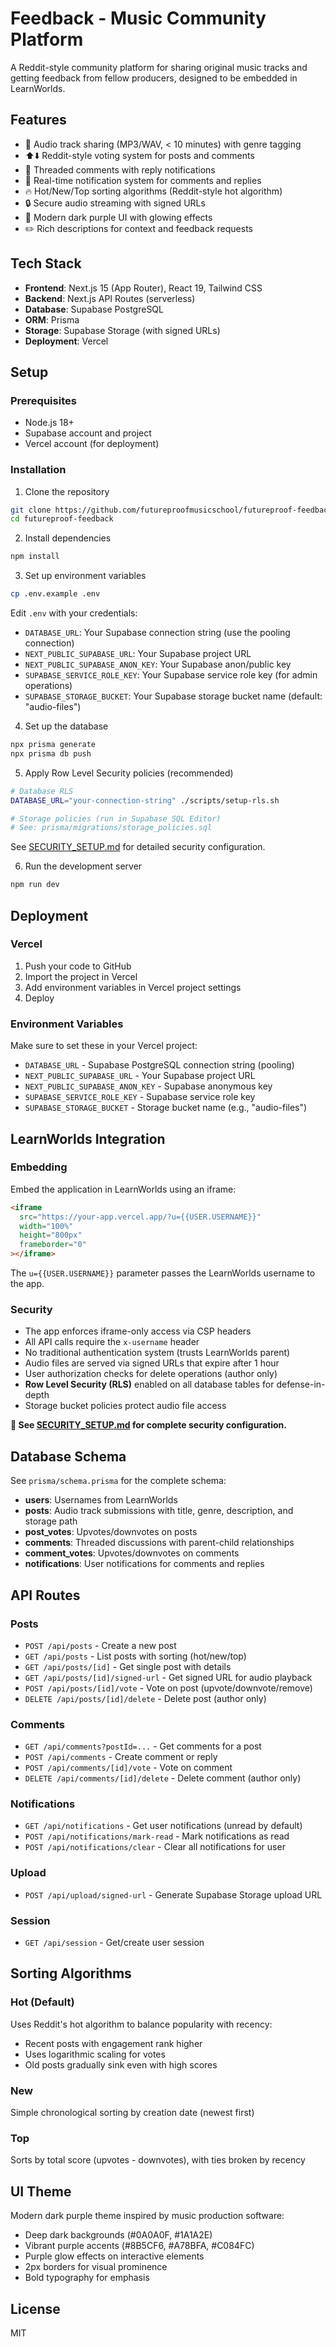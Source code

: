 # Feedback - Music Community Platform

A Reddit-style community platform for sharing original music tracks and getting feedback from fellow producers, designed to be embedded in LearnWorlds.

## Features

- 🎵 Audio track sharing (MP3/WAV, < 10 minutes) with genre tagging
- ⬆️⬇️ Reddit-style voting system for posts and comments
- 💬 Threaded comments with reply notifications
- 🔔 Real-time notification system for comments and replies
- 🔥 Hot/New/Top sorting algorithms (Reddit-style hot algorithm)
- 🔒 Secure audio streaming with signed URLs
- 🎨 Modern dark purple UI with glowing effects
- ✏️ Rich descriptions for context and feedback requests

## Tech Stack

- **Frontend**: Next.js 15 (App Router), React 19, Tailwind CSS
- **Backend**: Next.js API Routes (serverless)
- **Database**: Supabase PostgreSQL
- **ORM**: Prisma
- **Storage**: Supabase Storage (with signed URLs)
- **Deployment**: Vercel

## Setup

### Prerequisites

- Node.js 18+
- Supabase account and project
- Vercel account (for deployment)

### Installation

1. Clone the repository
```bash
git clone https://github.com/futureproofmusicschool/futureproof-feedback.git
cd futureproof-feedback
```

2. Install dependencies
```bash
npm install
```

3. Set up environment variables
```bash
cp .env.example .env
```

Edit `.env` with your credentials:
- `DATABASE_URL`: Your Supabase connection string (use the pooling connection)
- `NEXT_PUBLIC_SUPABASE_URL`: Your Supabase project URL
- `NEXT_PUBLIC_SUPABASE_ANON_KEY`: Your Supabase anon/public key
- `SUPABASE_SERVICE_ROLE_KEY`: Your Supabase service role key (for admin operations)
- `SUPABASE_STORAGE_BUCKET`: Your Supabase storage bucket name (default: "audio-files")

4. Set up the database
```bash
npx prisma generate
npx prisma db push
```

5. Apply Row Level Security policies (recommended)
```bash
# Database RLS
DATABASE_URL="your-connection-string" ./scripts/setup-rls.sh

# Storage policies (run in Supabase SQL Editor)
# See: prisma/migrations/storage_policies.sql
```

See [SECURITY_SETUP.md](./SECURITY_SETUP.md) for detailed security configuration.

6. Run the development server
```bash
npm run dev
```

## Deployment

### Vercel

1. Push your code to GitHub
2. Import the project in Vercel
3. Add environment variables in Vercel project settings
4. Deploy

### Environment Variables

Make sure to set these in your Vercel project:

- `DATABASE_URL` - Supabase PostgreSQL connection string (pooling)
- `NEXT_PUBLIC_SUPABASE_URL` - Your Supabase project URL
- `NEXT_PUBLIC_SUPABASE_ANON_KEY` - Supabase anonymous key
- `SUPABASE_SERVICE_ROLE_KEY` - Supabase service role key
- `SUPABASE_STORAGE_BUCKET` - Storage bucket name (e.g., "audio-files")

## LearnWorlds Integration

### Embedding

Embed the application in LearnWorlds using an iframe:

```html
<iframe 
  src="https://your-app.vercel.app/?u={{USER.USERNAME}}"
  width="100%"
  height="800px"
  frameborder="0"
></iframe>
```

The `u={{USER.USERNAME}}` parameter passes the LearnWorlds username to the app.

### Security

- The app enforces iframe-only access via CSP headers
- All API calls require the `x-username` header
- No traditional authentication system (trusts LearnWorlds parent)
- Audio files are served via signed URLs that expire after 1 hour
- User authorization checks for delete operations (author only)
- **Row Level Security (RLS)** enabled on all database tables for defense-in-depth
- Storage bucket policies protect audio file access

**📖 See [SECURITY_SETUP.md](./SECURITY_SETUP.md) for complete security configuration.**

## Database Schema

See `prisma/schema.prisma` for the complete schema:

- **users**: Usernames from LearnWorlds
- **posts**: Audio track submissions with title, genre, description, and storage path
- **post_votes**: Upvotes/downvotes on posts
- **comments**: Threaded discussions with parent-child relationships
- **comment_votes**: Upvotes/downvotes on comments
- **notifications**: User notifications for comments and replies

## API Routes

### Posts
- `POST /api/posts` - Create a new post
- `GET /api/posts` - List posts with sorting (hot/new/top)
- `GET /api/posts/[id]` - Get single post with details
- `GET /api/posts/[id]/signed-url` - Get signed URL for audio playback
- `POST /api/posts/[id]/vote` - Vote on post (upvote/downvote/remove)
- `DELETE /api/posts/[id]/delete` - Delete post (author only)

### Comments
- `GET /api/comments?postId=...` - Get comments for a post
- `POST /api/comments` - Create comment or reply
- `POST /api/comments/[id]/vote` - Vote on comment
- `DELETE /api/comments/[id]/delete` - Delete comment (author only)

### Notifications
- `GET /api/notifications` - Get user notifications (unread by default)
- `POST /api/notifications/mark-read` - Mark notifications as read
- `POST /api/notifications/clear` - Clear all notifications for user

### Upload
- `POST /api/upload/signed-url` - Generate Supabase Storage upload URL

### Session
- `GET /api/session` - Get/create user session

## Sorting Algorithms

### Hot (Default)
Uses Reddit's hot algorithm to balance popularity with recency:
- Recent posts with engagement rank higher
- Uses logarithmic scaling for votes
- Old posts gradually sink even with high scores

### New
Simple chronological sorting by creation date (newest first)

### Top
Sorts by total score (upvotes - downvotes), with ties broken by recency

## UI Theme

Modern dark purple theme inspired by music production software:
- Deep dark backgrounds (#0A0A0F, #1A1A2E)
- Vibrant purple accents (#8B5CF6, #A78BFA, #C084FC)
- Purple glow effects on interactive elements
- 2px borders for visual prominence
- Bold typography for emphasis

## License

MIT


